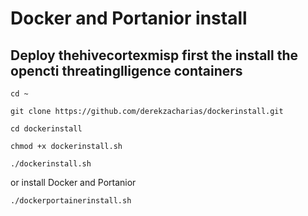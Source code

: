 # Docker and Portanior install
## Deploy thehivecortexmisp first the install the opencti threatinglligence containers

```
cd ~
```

```
git clone https://github.com/derekzacharias/dockerinstall.git
```

```
cd dockerinstall
```

```
chmod +x dockerinstall.sh
```

```
./dockerinstall.sh
```

or install Docker and Portanior

```
./dockerportainerinstall.sh
```
